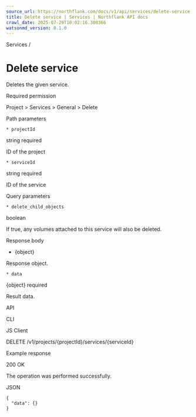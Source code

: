 ```yaml
---
source_url: https://northflank.com/docs/v1/api/services/delete-service
title: Delete service | Services | Northflank API docs
crawl_date: 2025-07-29T10:02:16.300366
watsonmd_version: 0.1.0
---
```


Services / 

# Delete service

Deletes the given service.

Required permission

Project > Services > General > Delete

Path parameters

    * projectId

string required

ID of the project

    * serviceId

string required

ID of the service




Query parameters

    * delete_child_objects

boolean

If true, any volumes attached to this service will also be deleted.




Response body

  * {object}

Response object.

    * data

{object} required

Result data.




API

CLI

JS Client

DELETE /v1/projects/{projectId}/services/{serviceId}

Example response

200 OK

The operation was performed successfully.

JSON
    
    
    {
      "data": {}
    }